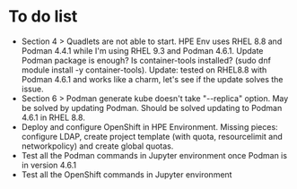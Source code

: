 # To do list

 - Section 4 > Quadlets are not able to start. HPE Env uses RHEL 8.8 and Podman 4.4.1 while I'm using RHEL 9.3 and Podman 4.6.1. Update Podman package is enough? Is container-tools installed? (sudo dnf module install -y container-tools). Update: tested on RHEL8.8 with Podman 4.6.1 and works like a charm, let's see if the update solves the issue.
 - Section 6 > Podman generate kube doesn't take "--replica" option. May be solved by updating Podman. Should be  solved updating to Podman 4.6.1 in RHEL 8.8.
 - Deploy and configure OpenShift in HPE Environment. Missing pieces: configure LDAP, create project template (with quota, resourcelimit and networkpolicy) and create global quotas.
 - Test all the Podman commands in Jupyter environment once Podman is in version 4.6.1
 - Test all the OpenShift commands in Jupyter environment
